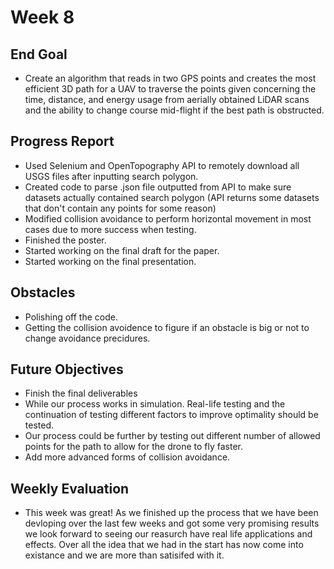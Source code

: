 # Week 8

## End Goal

* Create an algorithm that reads in two GPS points and creates the most efficient 3D path for a UAV to traverse the points given concerning the time, distance, and energy usage from aerially obtained LiDAR scans and the ability to change course mid-flight if the best path is obstructed.

## Progress Report
* Used Selenium and OpenTopography API to remotely download all USGS files after inputting search polygon.
* Created code to parse .json file outputted from API to make sure datasets actually contained search polygon (API returns some datasets that don't contain any points for some reason)
* Modified collision avoidance to perform horizontal movement in most cases due to more success when testing.
* Finished the poster.
* Started working on the final draft for the paper.
* Started working on the final presentation.

## Obstacles
* Polishing off the code.
* Getting the collision avoidence to figure if an obstacle is big or not to change avoidance precidures.

## Future Objectives
* Finish the final deliverables
* While our process works in simulation. Real-life testing and the continuation of testing different factors to improve optimality should be tested. 
* Our process could be further by testing out different number of allowed points for the path to allow for the drone to fly faster.
* Add more advanced forms of collision avoidance.


## Weekly Evaluation
* This week was great! As we finished up the process that we have been devloping over the last few weeks and got some very promising results we look forward to seeing our reasurch have real life applications and effects. Over all the idea that we had in the start has now come into existance and we are more than satisifed with it. 
